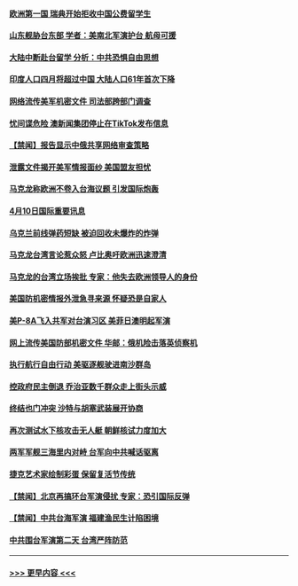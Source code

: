 #### [欧洲第一国 瑞典开始拒收中国公费留学生](../pages/prog202/a103687794.md?t=04110643) 
#### [山东舰胁台东部 学者：美南北军演护台 航母可援](../pages/prog202/a103687797.md?t=04110643) 
#### [大陆中断赴台留学 分析：中共恐惧自由思想](../pages/prog202/a103687798.md?t=04110643) 
#### [印度人口四月将超过中国 大陆人口61年首次下降](../pages/prog202/a103687813.md?t=04110643) 
#### [网络流传美军机密文件 司法部跨部门调查](../pages/prog202/a103687814.md?t=04110643) 
#### [忧间谍危险 澳新闻集团停止在TikTok发布信息](../pages/prog202/a103687779.md?t=04110643) 
#### [【禁闻】报告显示中俄共享网络审查策略](../pages/prog202/a103687719.md?t=04110643) 
#### [泄露文件揭开美军情报面纱 美国盟友担忧](../pages/prog202/a103687540.md?t=04110643) 
#### [马克龙称欧洲不卷入台海议题 引发国际炮轰](../pages/prog202/a103687576.md?t=04110643) 
#### [4月10日国际重要讯息](../pages/prog202/a103687577.md?t=04110643) 
#### [乌克兰前线弹药短缺 被迫回收未爆炸的炸弹](../pages/prog202/a103687521.md?t=04110643) 
#### [马克龙台湾言论惹众怒 卢比奥吁欧洲迅速澄清](../pages/prog202/a103687526.md?t=04110643) 
#### [马克龙的台湾立场挨批 专家：他失去欧洲领导人的身份](../pages/prog202/a103687524.md?t=04110643) 
#### [美国防机密情报外泄急寻来源 怀疑恐是自家人](../pages/prog202/a103687442.md?t=04110643) 
#### [美P-8A飞入共军对台演习区 美菲日澳明起军演](../pages/prog202/a103687408.md?t=04110643) 
#### [网上流传美国防部机密文件 华邮：俄机险击落英侦察机](../pages/prog202/a103687396.md?t=04110643) 
#### [执行航行自由行动 美驱逐舰驶进南沙群岛](../pages/prog202/a103687377.md?t=04110643) 
#### [控政府民主倒退 乔治亚数千群众走上街头示威](../pages/prog202/a103687351.md?t=04110643) 
#### [终结也门冲突 沙特与胡塞武装展开协商](../pages/prog202/a103687322.md?t=04110643) 
#### [再次测试水下核攻击无人艇 朝鲜核试力度加大](../pages/prog202/a103687195.md?t=04110643) 
#### [两军军舰三海里内对峙 台军向中共喊话驱离](../pages/prog202/a103687188.md?t=04110643) 
#### [捷克艺术家绘制彩蛋 保留复活节传统](../pages/prog202/a103687182.md?t=04110643) 
#### [【禁闻】北京再搞环台军演侵扰 专家：恐引国际反弹](../pages/prog202/a103687113.md?t=04110643) 
#### [【禁闻】中共台海军演 福建渔民生计陷困境](../pages/prog202/a103687111.md?t=04110643) 
#### [中共围台军演第二天 台湾严阵防范](../pages/prog202/a103686977.md?t=04110643) 

----
#### [ >>> 更早内容 <<< ](../indexes/prog202-earlier.md)
